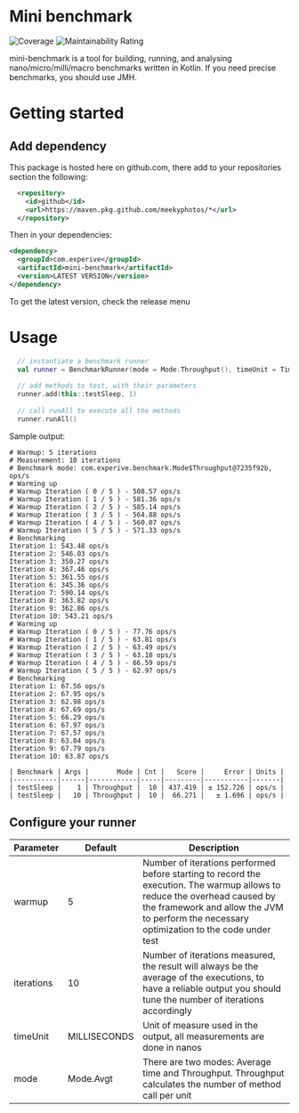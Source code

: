 # Mini benchmark

![Coverage](https://sonar.experive.com/api/project_badges/measure?project=meekyphotos_mini-benchmark&metric=coverage)
![Maintainability Rating](https://sonar.experive.com/api/project_badges/measure?project=meekyphotos_mini-benchmark&metric=sqale_rating)

mini-benchmark is a tool for building, running, and analysing nano/micro/milli/macro benchmarks written in Kotlin.
If you need precise benchmarks, you should use JMH. 

# Getting started

## Add dependency
This package is hosted here on github.com, there add to your repositories section the following:
```xml
  <repository>
    <id>github</id>
    <url>https://maven.pkg.github.com/meekyphotos/*</url>
  </repository>
```
Then in your dependencies:

```xml
<dependency>
  <groupId>com.experive</groupId>
  <artifactId>mini-benchmark</artifactId>
  <version>LATEST VERSION</version>
</dependency>
```
To get the latest version, check the release menu

# Usage

```kotlin
  // instantiate a benchmark runner
  val runner = BenchmarkRunner(mode = Mode.Throughput(), timeUnit = TimeUnit.MILLISECONDS)
  
  // add methods to test, with their parameters
  runner.add(this::testSleep, 1)
  
  // call runAll to execute all the methods
  runner.runAll()

```

Sample output:
```
# Warmup: 5 iterations
# Measurement: 10 iterations
# Benchmark mode: com.experive.benchmark.Mode$Throughput@7235f92b, ops/s
# Warming up
# Warmup Iteration ( 0 / 5 ) - 508.57 ops/s
# Warmup Iteration ( 1 / 5 ) - 581.36 ops/s
# Warmup Iteration ( 2 / 5 ) - 585.14 ops/s
# Warmup Iteration ( 3 / 5 ) - 564.88 ops/s
# Warmup Iteration ( 4 / 5 ) - 560.07 ops/s
# Warmup Iteration ( 5 / 5 ) - 571.33 ops/s
# Benchmarking
Iteration 1: 543.48 ops/s
Iteration 2: 546.03 ops/s
Iteration 3: 350.27 ops/s
Iteration 4: 367.46 ops/s
Iteration 5: 361.55 ops/s
Iteration 6: 345.36 ops/s
Iteration 7: 590.14 ops/s
Iteration 8: 363.82 ops/s
Iteration 9: 362.86 ops/s
Iteration 10: 543.21 ops/s
# Warming up
# Warmup Iteration ( 0 / 5 ) - 77.76 ops/s
# Warmup Iteration ( 1 / 5 ) - 63.81 ops/s
# Warmup Iteration ( 2 / 5 ) - 63.49 ops/s
# Warmup Iteration ( 3 / 5 ) - 63.18 ops/s
# Warmup Iteration ( 4 / 5 ) - 66.59 ops/s
# Warmup Iteration ( 5 / 5 ) - 62.97 ops/s
# Benchmarking
Iteration 1: 67.56 ops/s
Iteration 2: 67.95 ops/s
Iteration 3: 62.98 ops/s
Iteration 4: 67.69 ops/s
Iteration 5: 66.29 ops/s
Iteration 6: 67.97 ops/s
Iteration 7: 67.57 ops/s
Iteration 8: 63.04 ops/s
Iteration 9: 67.79 ops/s
Iteration 10: 63.87 ops/s

| Benchmark | Args |       Mode | Cnt |   Score |     Error | Units |
|-----------|------|------------|-----|---------|-----------|-------|
| testSleep |    1 | Throughput |  10 | 437.419 | ± 152.726 | ops/s |
| testSleep |   10 | Throughput |  10 |  66.271 |   ± 1.696 | ops/s |
```

## Configure your runner
|Parameter|Default|Description|
|---------|-------|-----------|
|warmup|5|Number of iterations performed before starting to record the execution. The warmup allows to reduce the overhead caused by the framework and allow the JVM to perform the necessary optimization to the code under test|
|iterations|10|Number of iterations measured, the result will always be the average of the executions, to have a reliable output you should tune the number of iterations accordingly|
|timeUnit|MILLISECONDS|Unit of measure used in the output, all measurements are done in nanos|
|mode|Mode.Avgt|There are two modes: Average time and Throughput. Throughput calculates the number of method call per unit|
